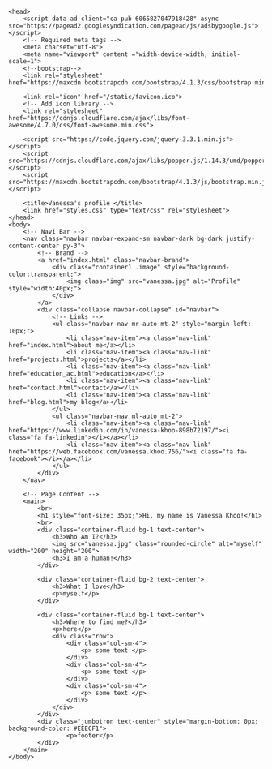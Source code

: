 <!DOCTYPE html>

<html lang="en">

    <head>
        <script data-ad-client="ca-pub-6065827047918428" async src="https://pagead2.googlesyndication.com/pagead/js/adsbygoogle.js"></script>
        <!-- Required meta tags -->
        <meta charset="utf-8">
        <meta name="viewport" content ="width-device-width, initial-scale=1">
        <!--bootstrap-->
        <link rel="stylesheet" href="https://maxcdn.bootstrapcdn.com/bootstrap/4.1.3/css/bootstrap.min.css">

        <link rel="icon" href="/static/favicon.ico">
        <!-- Add icon library -->
        <link rel="stylesheet" href="https://cdnjs.cloudflare.com/ajax/libs/font-awesome/4.7.0/css/font-awesome.min.css">

        <script src="https://code.jquery.com/jquery-3.3.1.min.js"></script>
        <script src="https://cdnjs.cloudflare.com/ajax/libs/popper.js/1.14.3/umd/popper.min.js"></script>
        <script src="https://maxcdn.bootstrapcdn.com/bootstrap/4.1.3/js/bootstrap.min.js"></script>
        
        <title>Vanessa's profile </title>
        <link href="styles.css" type="text/css" rel="stylesheet">
    </head>
    <body>
        <!-- Navi Bar -->
        <nav class="navbar navbar-expand-sm navbar-dark bg-dark justify-content-center py-3">
            <!-- Brand -->
            <a href="index.html" class="navbar-brand">
                <div class="container1 .image" style="background-color:transparent;">
                    <img class="img" src="vanessa.jpg" alt="Profile" style="width:40px;">
                </div>
            </a>
            <div class="collapse navbar-collapse" id="navbar">
                <!-- Links -->
                <ul class="navbar-nav mr-auto mt-2" style="margin-left: 10px;">
                    <li class="nav-item"><a class="nav-link" href="index.html">about me</a></li>
                    <li class="nav-item"><a class="nav-link" href="projects.html">projects</a></li>
                    <li class="nav-item"><a class="nav-link" href="education_ac.html">education</a></li>
                    <li class="nav-item"><a class="nav-link" href="contact.html">contact</a></li>
                    <li class="nav-item"><a class="nav-link" href="blog.html">my blog</a></li>
                </ul>
                <ul class="navbar-nav ml-auto mt-2">
                    <li class="nav-item"><a class="nav-link" href="https://www.linkedin.com/in/vanessa-khoo-898b72197/"><i class="fa fa-linkedin"></i></a></li>
                    <li class="nav-item"><a class="nav-link" href="https://web.facebook.com/vanessa.khoo.756/"><i class="fa fa-facebook"></i></a></li>
                </ul>
            </div>
        </nav>

        <!-- Page Content -->
        <main>
            <br>
            <h1 style="font-size: 35px;">Hi, my name is Vanessa Khoo!</h1>
            <br>
            <div class="container-fluid bg-1 text-center">
                <h3>Who Am I?</h3>
                <img src="vanessa.jpg" class="rounded-circle" alt="myself" width="200" height="200">
                <h3>I am a human!</h3>
            </div>

            <div class="container-fluid bg-2 text-center">
                <h3>What I love</h3>
                <p>myself</p>
            </div>

            <div class="container-fluid bg-1 text-center">
                <h3>Where to find me?</h3>
                <p>here</p>
                <div class="row">
                    <div class="col-sm-4">
                        <p> some text </p>
                    </div>
                    <div class="col-sm-4">
                        <p> some text </p>
                    </div>
                    <div class="col-sm-4">
                        <p> some text </p>
                    </div>
                </div>
            </div>
            <div class="jumbotron text-center" style="margin-bottom: 0px; background-color: #EEECF1">
                    <p>footer</p> 
            </div>
        </main>
    </body>
</html>
